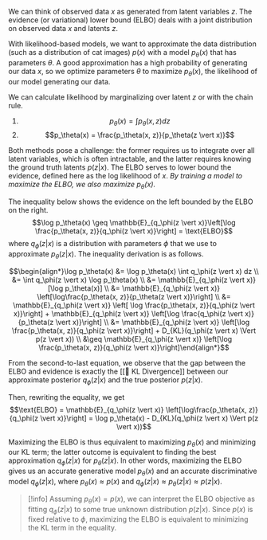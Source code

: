 We can think of observed data $x$ as generated from latent variables $z$. The evidence (or variational) lower bound (ELBO) deals with a joint distribution on observed data $x$ and latents $z$.

With likelihood-based models, we want to approximate the data distribution (such as a distribution of cat images) $p(x)$ with a model $p_\theta(x)$ that has parameters $\theta$. A good approximation has a high probability of generating our data $x$, so we optimize parameters $\theta$ to maximize $p_\theta(x)$, the likelihood of our model generating our data.

We can calculate likelihood by marginalizing over latent $z$ or with the chain rule.
1. $$p_\theta(x) = \int p_\theta(x, z) dz$$
2. $$p_\theta(x) = \frac{p_\theta(x, z)}{p_\theta(z \vert x)}$$

Both methods pose a challenge: the former requires us to integrate over all latent variables, which is often intractable, and the latter requires knowing the ground truth latents $p(z \vert x)$. The ELBO serves to lower bound the evidence, defined here as the log likelihood of $x$. *By training a model to maximize the ELBO, we also maximize $p_\theta(x)$.*

The inequality below shows the evidence on the left bounded by the ELBO on the right. $$\log p_\theta(x) \geq \mathbb{E}_{q_\phi(z \vert x)}\left[\log \frac{p_\theta(x, z)}{q_\phi(z \vert x)}\right] = \text{ELBO}$$
where $q_\phi(z \vert x)$ is a distribution with parameters $\phi$ that we use to approximate $p_\theta(z \vert x)$. The inequality derivation is as follows.

$$\begin{align*}\log p_\theta(x) &= \log p_\theta(x) \int q_\phi(z \vert x) dz \\ &= \int q_\phi(z \vert x) \log p_\theta(x) \\ &= \mathbb{E}_{q_\phi(z \vert x)}[\log p_\theta(x)] \\ &= \mathbb{E}_{q_\phi(z \vert x)} \left[\log\frac{p_\theta(x, z)}{p_\theta(z \vert x)}\right] \\ &= \mathbb{E}_{q_\phi(z \vert x)} \left[ \log \frac{p_\theta(x, z)}{q_\phi(z \vert x)}\right] + \mathbb{E}_{q_\phi(z \vert x)} \left[\log \frac{q_\phi(z \vert x)}{p_\theta(z \vert x)}\right] \\ &= \mathbb{E}_{q_\phi(z \vert x)} \left[\log \frac{p_\theta(x, z)}{q_\phi(z \vert x)}\right] + D_{KL}(q_\phi(z \vert x) \Vert p(z \vert x)) \\ &\geq \mathbb{E}_{q_\phi(z \vert x)} \left[\log \frac{p_\theta(x, z)}{q_\phi(z \vert x)}\right]\end{align*}$$

From the second-to-last equation, we observe that the gap between the ELBO and evidence is exactly the [[📏 KL Divergence]] between our approximate posterior $q_\phi(z \vert x)$ and the true posterior $p(z \vert x)$.

Then, rewriting the equality, we get $$\text{ELBO} = \mathbb{E}_{q_\phi(z \vert x)} \left[\log\frac{p_\theta(x, z)}{q_\phi(z \vert x)}\right] = \log p_\theta(x) - D_{KL}(q_\phi(z \vert x) \Vert p(z \vert x))$$

Maximizing the ELBO is thus equivalent to maximizing $p_\theta(x)$ and minimizing our KL term; the latter outcome is equivalent to finding the best approximation $q_\phi(z \vert x)$ for $p_\theta(z \vert x)$. In other words, maximizing the ELBO gives us an accurate generative model $p_\theta(x)$ and an accurate discriminative model $q_\phi(z \vert x)$, where $p_\theta(x) \approx p(x)$ and $q_\phi(z \vert x) \approx p_\theta(z \vert x) \approx p(z \vert x)$.

> [!info]
> Assuming $p_\theta(x) = p(x)$, we can interpret the ELBO objective as fitting $q_\phi(z \vert x)$ to some true unknown distribution $p(z \vert x)$. Since $p(x)$ is fixed relative to $\phi$, maximizing the ELBO is equivalent to minimizing the KL term in the equality.